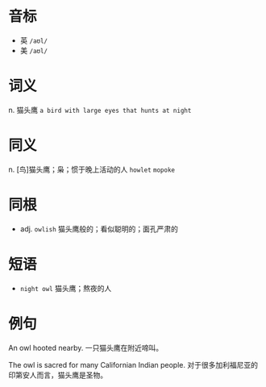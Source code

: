 # 音标

- 英 `/aʊl/`
- 美 `/aʊl/`

# 词义

n. 猫头鹰
`a bird with large eyes that hunts at night`

# 同义

n. [鸟]猫头鹰；枭；惯于晚上活动的人
`howlet` `mopoke`

# 同根

- adj. `owlish` 猫头鹰般的；看似聪明的；面孔严肃的

# 短语

- `night owl` 猫头鹰；熬夜的人

# 例句

An owl hooted nearby.
一只猫头鹰在附近啼叫。

The owl is sacred for many Californian Indian people.
对于很多加利福尼亚的印第安人而言，猫头鹰是圣物。


